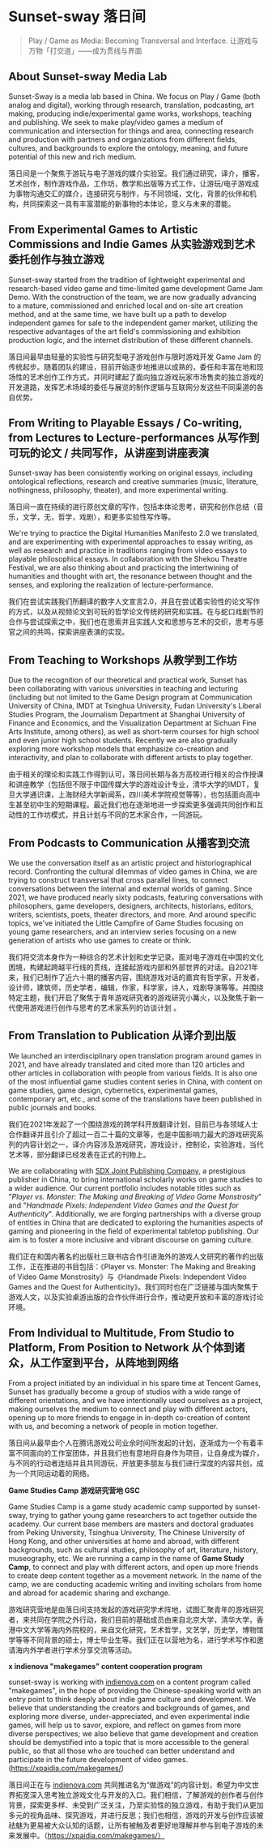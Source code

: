 # Sunset-sway 落日间

> Play / Game as Media: Becoming Transversal and Interface. 让游戏与万物「打交道」——成为贯线与界面

## About Sunset-sway Media Lab

Sunset-Sway is a media lab based in China. We focus on Play / Game (both analog and digital), working through research, translation, podcasting, art making, producing indie/experimental game works, workshops, teaching and publishing. We seek to make play/video games a medium of communication and intersection for things and area, connecting research and production with partners and organizations from different fields, cultures, and backgrounds to explore the ontology, meaning, and future potential of this new and rich medium.

落日间是一个聚焦于游玩与电子游戏的媒介实验室。我们通过研究，译介，播客，艺术创作，制作游戏作品，工作坊，教学和出版等方式工作，让游玩/电子游戏成为事物沟通交汇的媒介，连接研究与制作，与不同领域，文化，背景的伙伴和机构，共同探索这一具有丰富潜能的新事物的本体论，意义与未来的潜能。

## From Experimental Games to Artistic Commissions and Indie Games 从实验游戏到艺术委托创作与独立游戏

Sunset-sway started from the tradition of lightweight experimental and research-based video game and time-limited game development Game Jam Demo. With the construction of the team, we are now gradually advancing to a mature, commissioned and enriched local and on-site art creation method, and at the same time, we have built up a path to develop independent games for sale to the independent gamer market, utilizing the respective advantages of the art field's commissioning and exhibition production logic, and the internet distribution of these different channels.

落日间最早由轻量的实验性与研究型电子游戏创作与限时游戏开发 Game Jam 的传统起步。随着团队的建设，目前开始逐步地推进以成熟的，委任和丰富在地和现场性的艺术创作工作方式，并同时建起了面向独立游戏玩家市场售卖的独立游戏的开发道路，发挥艺术场域的委任与展览的制作逻辑与互联网分发这些不同渠道的各自优势。

## From Writing to Playable Essays / Co-writing, from Lectures to Lecture-performances 从写作到可玩的论文 / 共同写作，从讲座到讲座表演

Sunset-sway has been consistently working on original essays, including ontological reflections, research and creative summaries (music, literature, nothingness, philosophy, theater), and more experimental writing.

落日间一直在持续的进行原创文章的写作，包括本体论思考，研究和创作总结（音乐，文学，无，哲学，戏剧），和更多实验性写作等。

We're trying to practice the Digital Humanities Manifesto 2.0 we translated, and are experimenting with experimental approaches to essay writing, as well as research and practice in traditions ranging from video essays to playable philosophical essays. In collaboration with the Shekou Theatre Festival, we are also thinking about and practicing the intertwining of humanities and thought with art, the resonance between thought and the senses, and exploring the realization of lecture-performance.

我们在尝试实践我们所翻译的数字人文宣言2.0，并且在尝试着实验性的论文写作的方式，以及从视频论文到可玩的哲学论文传统的研究和实践。在与蛇口戏剧节的合作与尝试探索之中，我们也在思索并且实践人文和思想与艺术的交织，思考与感官之间的共鸣，探索讲座表演的实现。

## From Teaching to Workshops 从教学到工作坊

Due to the recognition of our theoretical and practical work, Sunset has been collaborating with various universities in teaching and lecturing (including but not limited to the Game Design program at Communication University of China, IMDT at Tsinghua University, Fudan University's Liberal Studies Program, the Journalism Department at Shanghai University of Finance and Economics, and the Visualization Department at Sichuan Fine Arts Institute, among others), as well as short-term courses for high school and even junior high school students. Recently we are also gradually exploring more workshop models that emphasize co-creation and interactivity, and plan to collaborate with different artists to play together.

由于相关的理论和实践工作得到认可，落日间长期与各方高校进行相关的合作授课和讲座教学（包括但不限于中国传媒大学的游戏设计专业，清华大学的IMDT，复旦大学通识课，上海财经大学新闻系，四川美术学院视觉等等），也包括面向高中生甚至初中生的短期课程。最近我们也在逐渐地进一步探索更多强调共同创作和互动性的工作坊模式，并且计划与不同的艺术家合作，一同游玩。

## From Podcasts to Communication 从播客到交流 

We use the conversation itself as an artistic project and historiographical record. Confronting the cultural dilemmas of video games in China, we are trying to construct transversal that cross parallel lines, to connect conversations between the internal and external worlds of gaming. Since 2021, we have produced nearly sixty podcasts, featuring conversations with philosophers, game developers, designers, architects, historians, editors, writers, scientists, poets, theater directors, and more. And around specific topics, we've initiated the Little Campfire of Game Studies focusing on young game researchers, and an interview series focusing on a new generation of artists who use games to create or think.

我们将交流本身作为一种综合的艺术计划和史学记录。面对电子游戏在中国的文化困境，构建起跨越平行线的贯线，连接起游戏内部和外部世界的对话。自2021年来，我们已制作了近六十期的播客内容，围绕游戏对话的嘉宾有哲学家，开发者，设计师，建筑师，历史学者，编辑，作家，科学家，诗人，戏剧导演等等。并围绕特定主题，我们开启了聚焦于青年游戏研究者的游戏研究小篝火，以及聚焦于新一代使用游戏进行创作与思考的艺术家系列的访谈计划 。

## From Translation to Publication 从译介到出版 

We launched an interdisciplinary open translation program around games in 2021, and have already translated and cited more than 120 articles and other articles in collaboration with people from various fields. It is also one of the most influential game studies content series in China, with content on game studies, game design, cybernetics, experimental games, contemporary art, etc., and some of the translations have been published in public journals and books.

我们在2021年发起了一个围绕游戏的跨学科开放翻译计划，目前已与各领域人士合作翻译并且引介了超过一百二十篇的文章等，也是中国影响力最大的游戏研究系列的内容计划之一，译介内容涉及游戏研究，游戏设计，控制论，实验游戏，当代艺术等，部分翻译已经发表在正式的刊物上。

We are collaborating with [SDX Joint Publishing Company,](https://en.cnpubg.com/portal/article/index/id/42/cid/4.html) a prestigious publisher in China, to bring international scholarly works on game studies to a wider audience. Our current portfolio includes notable titles such as "*Player vs. Monster: The Making and Breaking of Video Game Monstrosity*" and "*Handmade Pixels: Independent Video Games and the Quest for Authenticity*". Additionally, we are forging partnerships with a diverse group of entities in China that are dedicated to exploring the humanities aspects of gaming and pioneering in the field of experimental tabletop publishing. Our aim is to foster a more inclusive and vibrant discourse on gaming culture.

我们正在和国内著名的出版社三联书店合作引进海外的游戏人文研究的著作的出版工作，正在推进的书目包括：《Player vs. Monster: The Making and Breaking of Video Game Monstrosity》与《Handmade Pixels: Independent Video Games and the Quest for Authenticity》。我们同时也在广泛链接与国内聚焦于游戏人文，以及实验桌游出版的合作伙伴进行合作，推动更开放和丰富的游戏讨论环境。

## From Individual to Multitude, From Studio to Platform, From Position to Network 从个体到诸众，从工作室到平台，从阵地到网络

From a project initiated by an individual in his spare time at Tencent Games, Sunset has gradually become a group of studios with a wide range of different orientations, and we have intentionally used ourselves as a project, making ourselves the medium to connect and play with different actors, opening up to more friends to engage in in-depth co-creation of content with us, and becoming a network of people in motion together.

落日间从最早由个人在腾讯游戏公司业余时间所发起的计划，逐渐成为一个有着丰富不同面向的工作室团体，并且我们也有意地将自身作为项目，让自身成为媒介，与不同的行动者连结并且共同游玩，开放更多朋友与我们进行深度的内容共创，成为一个共同运动着的网络。

**Game Studies Camp** **游戏研究营地 GSC**

Game Studies Camp is a game study academic camp supported by sunset-sway, trying to gather young game researchers to act together outside the academy. Our current base members are masters and doctoral graduates from Peking University, Tsinghua University, The Chinese University of Hong Kong, and other universities at home and abroad, with different backgrounds, such as cultural studies, philosophy of art, literature, history, museography, etc. We are running a camp in the name of **Game Study Camp**, to connect and play with different actors, and open up more friends to create deep content together as a movement network. In the name of the camp, we are conducting academic writing and inviting scholars from home and abroad for academic sharing and exchange.

游戏研究营地是由落日间支持发起的游戏研究学术阵地，试图汇聚青年的游戏研究者，来共同在学院之外行动，我们目前的基础成员由来自北京大学，清华大学，香港中文大学等海内外院校的，来自文化研究，艺术哲学，文艺学，历史学，博物馆学等等不同背景的硕士，博士毕业生等。我们正在以营地为名，进行学术写作和邀请海内外学者进行学术分享交流等活动。

**x indienova "makegames" content cooperation program**

sunset-sway is working with [indienova.com](https://indienova.com/) on a content program called "makegames", in the hope of providing the Chinese-speaking world with an entry point to think deeply about indie game culture and development. We believe that understanding the creators and backgrounds of games, and exploring more diverse, under-appreciated, and even experimental indie games, will help us to savor, explore, and reflect on games from more diverse perspectives; we also believe that game development and creation should be demystified into a topic that is more accessible to the general public, so that all those who are touched can better understand and participate in the future development of video games. (https://xpaidia.com/makegames/)

落日间正在与 [indienova.com](https://indienova.com/) 共同推进名为“做游戏”的内容计划，希望为中文世界拓宽深入思考独立游戏文化与开发的入口。我们相信，了解游戏的创作者与创作背景，探索更多样、未受到广泛关注，乃至实验性的独立游戏，有助于我们从更加多元的视角品味、探究游戏，并进行反思；我们也相信，游戏的开发与创作应该被祛魅为更易被大众认知的话题，让所有被触及者更好地理解并参与到电子游戏的未来发展中。（https://xpaidia.com/makegames/）

